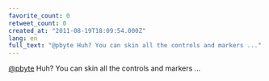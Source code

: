 ```yaml
---
favorite_count: 0
retweet_count: 0
created_at: "2011-08-19T18:09:54.000Z"
lang: en
full_text: "@pbyte Huh? You can skin all the controls and markers ..."
---
```


[@pbyte](https://twitter.com/pbyte) Huh? You can skin all the controls and
markers ...
